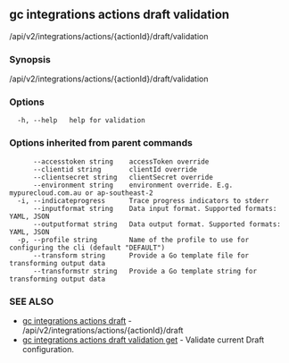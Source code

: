 ## gc integrations actions draft validation

/api/v2/integrations/actions/{actionId}/draft/validation

### Synopsis

/api/v2/integrations/actions/{actionId}/draft/validation

### Options

```
  -h, --help   help for validation
```

### Options inherited from parent commands

```
      --accesstoken string    accessToken override
      --clientid string       clientId override
      --clientsecret string   clientSecret override
      --environment string    environment override. E.g. mypurecloud.com.au or ap-southeast-2
  -i, --indicateprogress      Trace progress indicators to stderr
      --inputformat string    Data input format. Supported formats: YAML, JSON
      --outputformat string   Data output format. Supported formats: YAML, JSON
  -p, --profile string        Name of the profile to use for configuring the cli (default "DEFAULT")
      --transform string      Provide a Go template file for transforming output data
      --transformstr string   Provide a Go template string for transforming output data
```

### SEE ALSO

* [gc integrations actions draft](gc_integrations_actions_draft.html)	 - /api/v2/integrations/actions/{actionId}/draft
* [gc integrations actions draft validation get](gc_integrations_actions_draft_validation_get.html)	 - Validate current Draft configuration.


